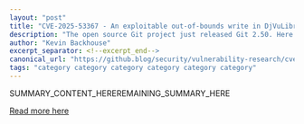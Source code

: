 ```yaml
---
layout: "post"
title: "CVE-2025-53367 - An exploitable out-of-bounds write in DjVuLibre"
description: "The open source Git project just released Git 2.50. Here is GitHub’s look at some of the most interesting features and changes introduced since last time. The post Highlights from Git 2.50 appeared first on The GitHub Blog."
author: "Kevin Backhouse"
excerpt_separator: <!--excerpt_end-->
canonical_url: "https://github.blog/security/vulnerability-research/cve-2025-53367-an-exploitable-out-of-bounds-write-in-djvulibre/"
tags: "category category category category category category"
---
```


SUMMARY_CONTENT_HERE<!--excerpt_end-->REMAINING_SUMMARY_HERE

[Read more here](https://github.blog/security/vulnerability-research/cve-2025-53367-an-exploitable-out-of-bounds-write-in-djvulibre/)

